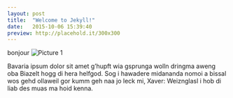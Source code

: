 ```yaml
---
layout: post
title:  "Welcome to Jekyll!"
date:   2015-10-06 15:39:40
preview: http://placehold.it/300x300
---
```

bonjour
![Picture 1](http://placehold.it/800x600)

Bavaria ipsum dolor sit amet g’hupft wia gsprunga wolln dringma aweng oba Biazelt hogg di hera helfgod. Sog i hawadere midananda nomoi a bissal wos gehd ollaweil gor kumm geh naa jo leck mi, Xaver: Weiznglasl i hob di liab des muas ma hoid kenna.
